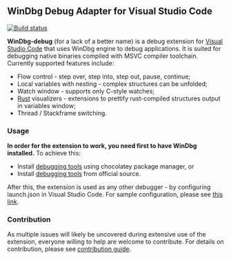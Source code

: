 ## WinDbg Debug Adapter for Visual Studio Code

[![Build status](https://ci.appveyor.com/api/projects/status/7h69jo2ojn82ltte?svg=true)](https://ci.appveyor.com/project/reedz/windbg-debug)

**WinDbg-debug** (for a lack of a better name) is a debug extension for [Visual Studio Code](https://code.visualstudio.com) that uses WinDbg  engine to debug applications. It is suited for debugging native binaries compiled with MSVC compiler toolchain. Currently supported features include:

* Flow control - step over, step into, step out, pause, continue;
* Local variables with nesting - complex structures can be unfolded;
* Watch window - supports only C-style watches;
* [Rust](https://www.rust-lang.org) visualizers - extensions to prettify rust-compiled structures output in variables window;
* Thread / Stackframe switching.

### Usage

**In order for the extension to work, you need first to have WinDbg installed.**
To achieve this:
* Install [debugging tools](https://chocolatey.org/packages/windbg) using chocolatey package manager, or
* Install [debugging tools](https://msdn.microsoft.com/en-us/library/windows/hardware/ff551063(v=vs.85).aspx) from official source.

After this, the extension is used as any other debugger - by configuring launch.json in Visual Studio Code. For sample configuration, please see [this link](https://github.com/reedz/windbg-debug/blob/master/windbg-debug-tests/test-debuggees/rust/.vscode/launch.json).

### Contribution

As multiple issues will likely be uncovered during extensive use of the extension, everyone willing to help are welcome to contribute. For details on contribution, please see [contribution guide](https://github.com/reedz/windbg-debug/blob/master/CONTRIBUTING.md).
